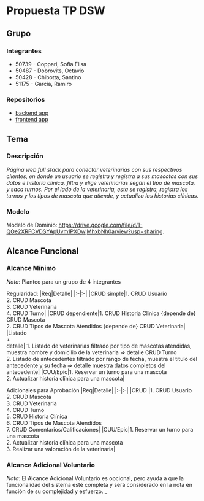 # Propuesta TP DSW

## Grupo
### Integrantes
* 50739 - Coppari, Sofía Elisa
* 50487 - Dobrovits, Octavio
* 50428 - Chibotta, Santino
* 51175 - García, Ramiro

### Repositorios
* [backend app](https://github.com/soficoppari/backendTPdsw.git)
* [frontend app](https://github.com/soficoppari/frontendTPdsw.git)

## Tema
### Descripción
*Página web full stack para conectar veterinarias con sus respectivos clientes, en donde un usuario se registra y registra a sus mascotas con sus datos e historia clínica, filtra y elige veterinarias según el tipo de mascota, y saca turnos. Por el lado de la veterinaria, esta se registra, registra los turnos y los tipos de mascota que atiende, y actualiza las historias clínicas.*

### Modelo
Modelo de Dominio: <a href="url">https://drive.google.com/file/d/1-QOe2XRFCVDSYApUvm1PXDwjMhxbNh0a/view?usp=sharing</a>.

## Alcance Funcional 

### Alcance Mínimo

*Nota*: Planteo para un grupo de 4 integrantes

Regularidad:
|Req|Detalle|
|:-|:-|
|CRUD simple|1. CRUD Usuario<br>2. CRUD Mascota<br>3. CRUD Veterinaria<br>4. CRUD Turno|
|CRUD dependiente|1. CRUD Historia Clinica {depende de} CRUD Mascota<br>2. CRUD Tipos de Mascota Atendidos {depende de} CRUD Veterinaria|
|Listado<br>+<br>detalle| 1. Listado de veterinarias filtrado por tipo de mascotas atendidas, muestra nombre y domicilio de la veterinaria => detalle CRUD Turno<br> 2. Listado de antecedentes filtrado por rango de fecha, muestra el titulo del antecedente y su fecha => detalle muestra datos completos del antecedente|
|CUU/Epic|1. Reservar un turno para una mascota<br>2. Actualizar historia clínica para una mascota|


Adicionales para Aprobación
|Req|Detalle|
|:-|:-|
|CRUD |1. CRUD Usuario<br>2. CRUD Mascota<br>3. CRUD Veterinaria<br>4. CRUD Turno<br>5. CRUD Historia Clínica<br>6. CRUD Tipos de Mascota Atendidos<br>7. CRUD Comentarios/Calificaciones|
|CUU/Epic|1. Reservar un turno para una mascota<br>2. Actualizar historia clínica para una mascota<br>3. Realizar una valoración de la veterinaria|


### Alcance Adicional Voluntario

*Nota*: El Alcance Adicional Voluntario es opcional, pero ayuda a que la funcionalidad del sistema esté completa y será considerado en la nota en función de su complejidad y esfuerzo.
 _
